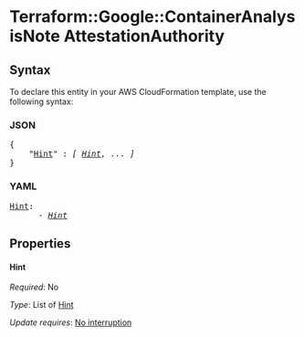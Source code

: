 # Terraform::Google::ContainerAnalysisNote AttestationAuthority

## Syntax

To declare this entity in your AWS CloudFormation template, use the following syntax:

### JSON

<pre>
{
    "<a href="#hint" title="Hint">Hint</a>" : <i>[ <a href="attestationauthority-hint.md">Hint</a>, ... ]</i>
}
</pre>

### YAML

<pre>
<a href="#hint" title="Hint">Hint</a>: <i>
      - <a href="attestationauthority-hint.md">Hint</a></i>
</pre>

## Properties

#### Hint

_Required_: No

_Type_: List of <a href="attestationauthority-hint.md">Hint</a>

_Update requires_: [No interruption](https://docs.aws.amazon.com/AWSCloudFormation/latest/UserGuide/using-cfn-updating-stacks-update-behaviors.html#update-no-interrupt)

